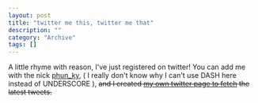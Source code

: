 ```yaml
--- 
layout: post 
title: "twitter me this, twitter me that"
description: ""
category: "Archive"
tags: []
---  
```

A little rhyme with reason, I've just registered on twitter! You can add me with the nick <a href="http://twitter.com/phun_ky">phun_ky</a>, ( I really don't know why I can't use DASH here instead of UNDERSCORE ), <span style="text-decoration:line-through;">and I created <a href="/twitter">my own twitter page to fetch</a> the latest tweets.</span>
